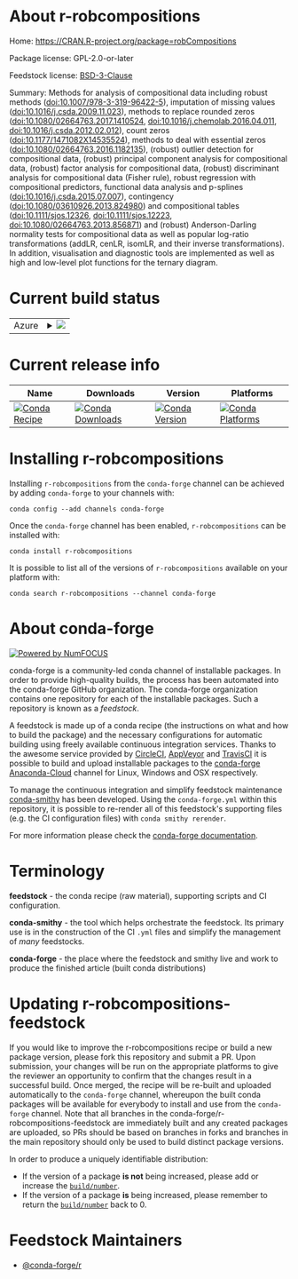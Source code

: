 About r-robcompositions
=======================

Home: https://CRAN.R-project.org/package=robCompositions

Package license: GPL-2.0-or-later

Feedstock license: [BSD-3-Clause](https://github.com/conda-forge/r-robcompositions-feedstock/blob/master/LICENSE.txt)

Summary: Methods for analysis of compositional data including robust methods  (<doi:10.1007/978-3-319-96422-5>), imputation of missing values (<doi:10.1016/j.csda.2009.11.023>), methods to replace rounded zeros (<doi:10.1080/02664763.2017.1410524>, <doi:10.1016/j.chemolab.2016.04.011>, <doi:10.1016/j.csda.2012.02.012>), count zeros (<doi:10.1177/1471082X14535524>), methods to deal with essential zeros (<doi:10.1080/02664763.2016.1182135>), (robust) outlier detection for compositional data, (robust) principal component analysis for compositional data, (robust) factor analysis for compositional data, (robust) discriminant analysis for compositional data (Fisher rule), robust regression with compositional predictors, functional data analysis and p-splines (<doi:10.1016/j.csda.2015.07.007>), contingency (<doi:10.1080/03610926.2013.824980>) and compositional tables (<doi:10.1111/sjos.12326>, <doi:10.1111/sjos.12223>, <doi:10.1080/02664763.2013.856871>) and (robust) Anderson-Darling normality tests for compositional data as well as popular log-ratio transformations (addLR, cenLR, isomLR, and their inverse transformations). In addition, visualisation and diagnostic tools are implemented as well as high and low-level plot functions for the ternary diagram.

Current build status
====================


<table>
    
  <tr>
    <td>Azure</td>
    <td>
      <details>
        <summary>
          <a href="https://dev.azure.com/conda-forge/feedstock-builds/_build/latest?definitionId=5769&branchName=master">
            <img src="https://dev.azure.com/conda-forge/feedstock-builds/_apis/build/status/r-robcompositions-feedstock?branchName=master">
          </a>
        </summary>
        <table>
          <thead><tr><th>Variant</th><th>Status</th></tr></thead>
          <tbody><tr>
              <td>linux_64_r_base3.6</td>
              <td>
                <a href="https://dev.azure.com/conda-forge/feedstock-builds/_build/latest?definitionId=5769&branchName=master">
                  <img src="https://dev.azure.com/conda-forge/feedstock-builds/_apis/build/status/r-robcompositions-feedstock?branchName=master&jobName=linux&configuration=linux_64_r_base3.6" alt="variant">
                </a>
              </td>
            </tr><tr>
              <td>linux_64_r_base4.0</td>
              <td>
                <a href="https://dev.azure.com/conda-forge/feedstock-builds/_build/latest?definitionId=5769&branchName=master">
                  <img src="https://dev.azure.com/conda-forge/feedstock-builds/_apis/build/status/r-robcompositions-feedstock?branchName=master&jobName=linux&configuration=linux_64_r_base4.0" alt="variant">
                </a>
              </td>
            </tr><tr>
              <td>osx_64_r_base3.6</td>
              <td>
                <a href="https://dev.azure.com/conda-forge/feedstock-builds/_build/latest?definitionId=5769&branchName=master">
                  <img src="https://dev.azure.com/conda-forge/feedstock-builds/_apis/build/status/r-robcompositions-feedstock?branchName=master&jobName=osx&configuration=osx_64_r_base3.6" alt="variant">
                </a>
              </td>
            </tr><tr>
              <td>osx_64_r_base4.0</td>
              <td>
                <a href="https://dev.azure.com/conda-forge/feedstock-builds/_build/latest?definitionId=5769&branchName=master">
                  <img src="https://dev.azure.com/conda-forge/feedstock-builds/_apis/build/status/r-robcompositions-feedstock?branchName=master&jobName=osx&configuration=osx_64_r_base4.0" alt="variant">
                </a>
              </td>
            </tr><tr>
              <td>win_64_r_base3.6</td>
              <td>
                <a href="https://dev.azure.com/conda-forge/feedstock-builds/_build/latest?definitionId=5769&branchName=master">
                  <img src="https://dev.azure.com/conda-forge/feedstock-builds/_apis/build/status/r-robcompositions-feedstock?branchName=master&jobName=win&configuration=win_64_r_base3.6" alt="variant">
                </a>
              </td>
            </tr><tr>
              <td>win_64_r_base4.0</td>
              <td>
                <a href="https://dev.azure.com/conda-forge/feedstock-builds/_build/latest?definitionId=5769&branchName=master">
                  <img src="https://dev.azure.com/conda-forge/feedstock-builds/_apis/build/status/r-robcompositions-feedstock?branchName=master&jobName=win&configuration=win_64_r_base4.0" alt="variant">
                </a>
              </td>
            </tr>
          </tbody>
        </table>
      </details>
    </td>
  </tr>
</table>

Current release info
====================

| Name | Downloads | Version | Platforms |
| --- | --- | --- | --- |
| [![Conda Recipe](https://img.shields.io/badge/recipe-r--robcompositions-green.svg)](https://anaconda.org/conda-forge/r-robcompositions) | [![Conda Downloads](https://img.shields.io/conda/dn/conda-forge/r-robcompositions.svg)](https://anaconda.org/conda-forge/r-robcompositions) | [![Conda Version](https://img.shields.io/conda/vn/conda-forge/r-robcompositions.svg)](https://anaconda.org/conda-forge/r-robcompositions) | [![Conda Platforms](https://img.shields.io/conda/pn/conda-forge/r-robcompositions.svg)](https://anaconda.org/conda-forge/r-robcompositions) |

Installing r-robcompositions
============================

Installing `r-robcompositions` from the `conda-forge` channel can be achieved by adding `conda-forge` to your channels with:

```
conda config --add channels conda-forge
```

Once the `conda-forge` channel has been enabled, `r-robcompositions` can be installed with:

```
conda install r-robcompositions
```

It is possible to list all of the versions of `r-robcompositions` available on your platform with:

```
conda search r-robcompositions --channel conda-forge
```


About conda-forge
=================

[![Powered by NumFOCUS](https://img.shields.io/badge/powered%20by-NumFOCUS-orange.svg?style=flat&colorA=E1523D&colorB=007D8A)](http://numfocus.org)

conda-forge is a community-led conda channel of installable packages.
In order to provide high-quality builds, the process has been automated into the
conda-forge GitHub organization. The conda-forge organization contains one repository
for each of the installable packages. Such a repository is known as a *feedstock*.

A feedstock is made up of a conda recipe (the instructions on what and how to build
the package) and the necessary configurations for automatic building using freely
available continuous integration services. Thanks to the awesome service provided by
[CircleCI](https://circleci.com/), [AppVeyor](https://www.appveyor.com/)
and [TravisCI](https://travis-ci.com/) it is possible to build and upload installable
packages to the [conda-forge](https://anaconda.org/conda-forge)
[Anaconda-Cloud](https://anaconda.org/) channel for Linux, Windows and OSX respectively.

To manage the continuous integration and simplify feedstock maintenance
[conda-smithy](https://github.com/conda-forge/conda-smithy) has been developed.
Using the ``conda-forge.yml`` within this repository, it is possible to re-render all of
this feedstock's supporting files (e.g. the CI configuration files) with ``conda smithy rerender``.

For more information please check the [conda-forge documentation](https://conda-forge.org/docs/).

Terminology
===========

**feedstock** - the conda recipe (raw material), supporting scripts and CI configuration.

**conda-smithy** - the tool which helps orchestrate the feedstock.
                   Its primary use is in the construction of the CI ``.yml`` files
                   and simplify the management of *many* feedstocks.

**conda-forge** - the place where the feedstock and smithy live and work to
                  produce the finished article (built conda distributions)


Updating r-robcompositions-feedstock
====================================

If you would like to improve the r-robcompositions recipe or build a new
package version, please fork this repository and submit a PR. Upon submission,
your changes will be run on the appropriate platforms to give the reviewer an
opportunity to confirm that the changes result in a successful build. Once
merged, the recipe will be re-built and uploaded automatically to the
`conda-forge` channel, whereupon the built conda packages will be available for
everybody to install and use from the `conda-forge` channel.
Note that all branches in the conda-forge/r-robcompositions-feedstock are
immediately built and any created packages are uploaded, so PRs should be based
on branches in forks and branches in the main repository should only be used to
build distinct package versions.

In order to produce a uniquely identifiable distribution:
 * If the version of a package **is not** being increased, please add or increase
   the [``build/number``](https://conda.io/docs/user-guide/tasks/build-packages/define-metadata.html#build-number-and-string).
 * If the version of a package **is** being increased, please remember to return
   the [``build/number``](https://conda.io/docs/user-guide/tasks/build-packages/define-metadata.html#build-number-and-string)
   back to 0.

Feedstock Maintainers
=====================

* [@conda-forge/r](https://github.com/conda-forge/r/)

